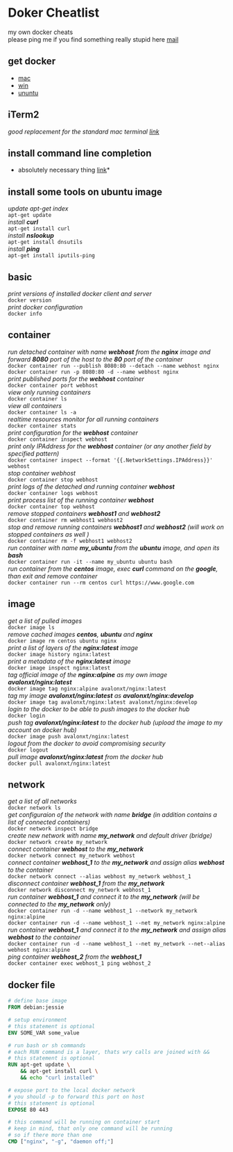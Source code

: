 # Doker Cheatlist
my own docker cheats <br>
please ping me if you find something really stupid here [mail](mailto:alan.dayne@gmail.com)

## get docker
* [mac](https://docs.docker.com/docker-for-mac/install/) 
* [win](https://docs.docker.com/docker-for-windows/install/) 
* [ununtu](https://docs.docker.com/install/linux/docker-ce/ubuntu/)

## iTerm2
*good replacement for the standard mac terminal [link](https://www.iterm2.com/)* <br>

## install command line completion
 * absolutely necessary thing [link](https://docs.docker.com/compose/completion/)* <br>

## install some tools on ubuntu image
*update apt-get index* <br>
`apt-get update` <br>
*install __curl__* <br>
`apt-get install curl` <br>
*install __nslookup__* <br>
`apt-get install dnsutils` <br>
*install __ping__* <br>
`apt-get install iputils-ping` <br>

## basic 
*print versions of installed docker client and server* <br>
`docker version` <br>
*print docker configuration* <br>
`docker info` <br>

## container
*run detached container with name __webhost__ from the __nginx__ image and forward __8080__ port of the host to the __80__ port of the container* <br>
`docker container run --publish 8080:80 --detach --name webhost nginx` <br>
`docker container run -p 8080:80 -d --name webhost nginx` <br>
*print published ports for the __webhost__ container* <br>
`docker container port webhost` <br>
*view only running containers* <br>
`docker container ls` <br>
*view all containers* <br>
`docker container ls -a` <br>
*realtime resources monitor for all running containers* <br>
`docker container stats` <br>
*print configuration for the __webhost__ container* <br>
`docker container inspect webhost` <br>
*print only IPAddress for the __webhost__ container (or any another field by specified pattern)* <br>
`docker container inspect --format '{{.NetworkSettings.IPAddress}}' webhost` <br>
*stop container webhost* <br>
`docker container stop webhost` <br>
*print logs of the detached and running container __webhost__* <br>
`docker container logs webhost` <br>
*print process list of the running container __webhost__* <br>
`docker container top webhost` <br>
*remove stopped containers __webhost1__ and  __webhost2__*<br>
`docker container rm webhost1 webhost2` <br>
*stop and remove running containers __webhost1__ and  __webhost2__ (will work on stopped containers as well )* <br>
`docker container rm -f webhost1 webhost2` <br>
*run container with name __my_ubuntu__ from the __ubuntu__ image, and open its __bash__* <br>
`docker container run -it --name my_ubuntu ubuntu bash` <br>
*run container from the __centos__ image, exec __curl__ command on the __google__, than exit and remove container* <br>
`docker container run --rm centos curl https://www.google.com` <br>

## image
*get a list of pulled images* <br>
`docker image ls` <br>
*remove cached images __centos__, __ubuntu__ and __nginx__* <br>
`docker image rm centos ubuntu nginx` <br>
*print a list of layers of the __nginx:latest__ image* <br>
`docker image history nginx:latest` <br>
*print a metadata of the __nginx:latest__ image* <br>
`docker image inspect nginx:latest` <br>
*tag official image of the __nginx:alpine__ as my own image __avalonxt/nginx:latest__* <br>
`docker image tag nginx:alpine avalonxt/nginx:latest` <br>
*tag my image __avalonxt/nginx:latest__ as  __avalonxt/nginx:develop__* <br>
`docker image tag avalonxt/nginx:latest avalonxt/nginx:develop` <br>
*login to the docker to be able to push images to the docker hub* <br>
`docker login` <br>
*push tag __avalonxt/nginx:latest__ to the docker hub (upload the image to my account on docker hub)* <br>
`docker image push avalonxt/nginx:latest` <br>
*logout from the docker to avoid compromising security* <br>
`docker logout` <br>
*pull image __avalonxt/nginx:latest__ from the docker hub* <br>
`docker pull avalonxt/nginx:latest` <br>

## network
*get a list of all networks* <br>
`docker network ls` <br>
*get configuraion of the network with name __bridge__ (in addition contains a list of connected containers)* <br>
`docker network inspect bridge` <br>
*create new network with name __my_network__ and default driver (bridge)* <br>
`docker network create my_network` <br>
*connect container __webhost__ to the __my_network__* <br>
`docker network connect my_network webhost` <br>
*connect container __webhost_1__ to the __my_network__ and assign alias __webhost__ to the container* <br>
`docker network connect --alias webhost my_network webhost_1` <br>
*disconnect container __webhost_1__ from the __my_network__* <br>
`docker network disconnect my_network webhost_1` <br>
*run container __webhost_1__ and connect it to the __my_network__ (will be connected to the __my_network__ only)* <br>
`docker container run -d --name webhost_1 --network my_network nginx:alpine` <br>
`docker container run -d --name webhost_1 --net my_network nginx:alpine` <br>
*run container __webhost_1__ and connect it to the __my_network__ and assign alias __webhost__ to the container* <br>
`docker container run -d --name webhost_1 --net my_network --net--alias webhost nginx:alpine` <br>
*ping container __webhost_2__ from the __webhost_1__* <br>
`docker container exec webhost_1 ping webhost_2` <br>

## docker file 

``` dockerfile
# define base image
FROM debian:jessie 

# setup environment
# this statement is optional
ENV SOME_VAR some_value

# run bash or sh commands 
# each RUN command is a layer, thats wry calls are joined with &&
# this statement is optional
RUN apt-get update \
    && apt-get install curl \
    && echo "curl installed"

# expose port to the local docker network
# you should -p to forward this port on host
# this statement is optional
EXPOSE 80 443

# this command will be running on container start
# keep in mind, that only one command will be running
# so if there more than one 
CMD ["nginx", "-g", "daemon off;"]

```
